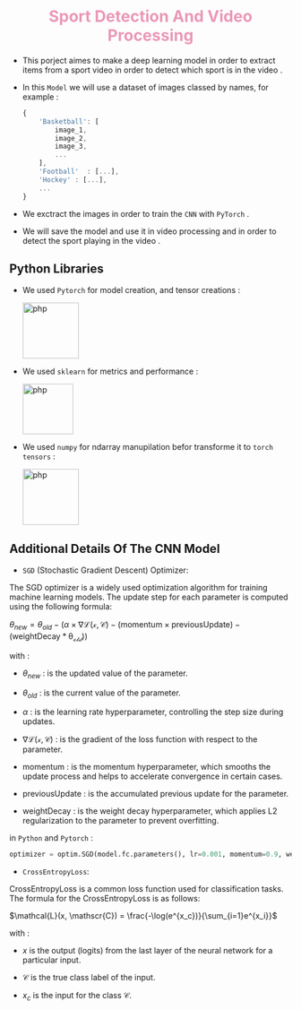 # <center style="color:#d589">Sport Detection And Video Processing</center>

* This porject aimes to make a deep learning model in order to extract items from a sport video in order to detect which sport is in the video . 
* In this `Model` we will use a dataset of images classed by names, for example :

    ```js
    {
        'Basketball': [
            image_1, 
            image_2, 
            image_3,
            ...
        ],
        'Football'  : [...],
        'Hockey' : [...],
        ...
    }
    ```
* We exctract the images in order to train the `CNN` with `PyTorch` .
* We will save the model and use it in video processing and in order to detect the sport playing in the video . 

## Python Libraries 

* We used `Pytorch` for model creation, and tensor creations : 

  <a href="https://nodejs.org/en/"> <img src="https://cdn.icon-icons.com/icons2/2699/PNG/512/pytorch_logo_icon_169823.png" alt="php" height="100"></a>
* We used `sklearn` for metrics and performance : 

  <a href="https://nodejs.org/en/"> <img src="https://upload.wikimedia.org/wikipedia/commons/thumb/0/05/Scikit_learn_logo_small.svg/1200px-Scikit_learn_logo_small.svg.png" alt="php" height="90"></a>
* We used `numpy` for ndarray manupilation befor transforme it to `torch tensors` : 

  <a href="https://nodejs.org/en/"> <img src="https://upload.wikimedia.org/wikipedia/commons/thumb/3/31/NumPy_logo_2020.svg/2560px-NumPy_logo_2020.svg.png" alt="php" height="100"></a>

## Additional Details Of The CNN Model

* `SGD` (Stochastic Gradient Descent) Optimizer:

The SGD optimizer is a widely used optimization algorithm for training machine learning models. The update step for each parameter is computed using the following formula:

$\theta_{new} = \theta_{old}-(\alpha \times \nabla\mathcal{L(x, \mathscr{C}) - (\mathrm{momentum } \times \mathrm{previousUpdate} ) - (\mathrm{weightDecay} * \theta_{old})})$

with : 

* $\theta_{new}$ : is the updated value of the parameter.
- $\theta_{old}$ : is the current value of the parameter.
* $\alpha$ : is the learning rate hyperparameter, controlling the step size during updates.

* $\nabla\mathcal{L(x, \mathscr{C})}$ : is the gradient of the loss function with respect to the parameter.
* $\mathrm{momentum}$ : is the momentum hyperparameter, which smooths the update process and helps to accelerate convergence in certain cases.
* $\mathrm{previousUpdate}$ : is the accumulated previous update for the parameter.
* $\mathrm{weightDecay}$ :  is the weight decay hyperparameter, which applies L2 regularization to the parameter to prevent overfitting.

in `Python` and `Pytorch` :

```py
optimizer = optim.SGD(model.fc.parameters(), lr=0.001, momentum=0.9, weight_decay=1e-4)
```
* `CrossEntropyLoss`:

CrossEntropyLoss is a common loss function used for classification tasks. The formula for the CrossEntropyLoss is as follows:

$\mathcal{L}(x, \mathscr{C}) = \frac{-\log(e^{x_c})}{\sum_{i=1}e^{x_i}}$

with : 

* $x$ is the output (logits) from the last layer of the neural network for a particular input.

* $\mathscr{C}$ is the true class label of the input.

* $x_{c}$ is the input for the class $\mathscr{C}$.
